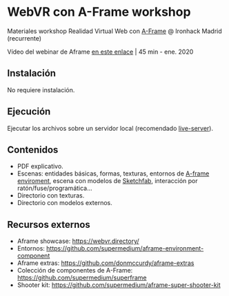 # WebVR con A-Frame workshop

Materiales workshop Realidad Virtual Web con [A-Frame](https://aframe.io/) @ Ironhack Madrid (recurrente)

Vídeo del webinar de Aframe [en este enlace](https://www.youtube.com/watch?v=YITd_MFskjU) | 45 min - ene. 2020

## Instalación

No requiere instalación.

## Ejecución

Ejecutar los archivos sobre un servidor local (recomendado [live-server](https://www.npmjs.com/package/live-server)).

## Contenidos
- PDF explicativo.
- Escenas: entidades básicas, formas, texturas, entornos de [A-frame enviroment](https://github.com/supermedium/aframe-environment-component), escena con modelos de [Sketchfab](https://sketchfab.com/feed), interacción por ratón/fuse/programática...
- Directorio con texturas.
- Directorio con modelos externos.

## Recursos externos
- Aframe showcase: https://webvr.directory/
- Entornos: https://github.com/supermedium/aframe-environment-component
- Aframe extras: https://github.com/donmccurdy/aframe-extras
- Colección de componentes de A-Frame: https://github.com/supermedium/superframe
- Shooter kit: https://github.com/supermedium/aframe-super-shooter-kit

